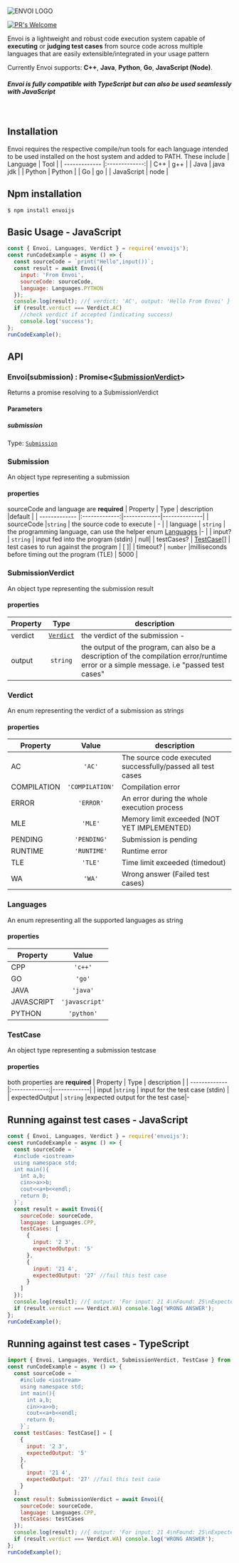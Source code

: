 ![ENVOI LOGO](https://github.com/ragrag/envoijs/blob/master/meta/envoi.png?raw=true)

[![PR's Welcome][pr-welcoming-image]][pr-welcoming-url]

Envoi is a lightweight and robust code execution system capable of **executing** or **judging test cases** from source code across multiple languages that are easily extensible/integrated in your usage pattern

Currently Envoi supports: **C++**, **Java**, **Python**, **Go**, **JavaScript (Node)**.

##### Envoi is fully compatible with TypeScript but can also be used seamlessly with JavaScript

&nbsp;

## Installation

Envoi requires the respective compile/run tools for each language intended to be used installed on the host system and added to PATH. These include
| Language | Tool |
| ------------- |:-------------:|
| C++ | g++ |
| Java | java jdk |
| Python | Python |
| Go | go |
| JavaScript | node |

## Npm installation

```
$ npm install envoijs
```

## Basic Usage - JavaScript

```js
const { Envoi, Languages, Verdict } = require('envoijs');
const runCodeExample = async () => {
  const sourceCode = `print("Hello",input())`;
  const result = await Envoi({
    input: 'From Envoi',
    sourceCode: sourceCode,
    language: Languages.PYTHON
  });
  console.log(result); //{ verdict: 'AC', output: 'Hello From Envoi' }
  if (result.verdict === Verdict.AC)
    //check verdict if accepted (indicating success)
    console.log('success');
};
runCodeExample();
```

## API

### **Envoi(submission) : Promise<[SubmissionVerdict](#SubmissionVerdict)>**

Returns a promise resolving to a SubmissionVerdict

#### Parameters

##### submission

Type: [`Submission`](#Submission)

### **Submission**

An object type representing a submission

#### properties

sourceCode and language are **required**
| Property | Type | description |default |
| ------------- |:-------------:|-------------|--------------|
| sourceCode |`string` | the source code to execute | - |
| language | `string` | the programming language, can use the helper enum [Languages](#Languages) |- |
| input? | `string` | input fed into the program (stdin) | null|
| testCases? | [TestCase[]](#TestCase) | test cases to run against the program | [ ]|
| timeout? | `number` |milliseconds before timing out the program (TLE) | 5000 |

### **SubmissionVerdict**

An object type representing the submission result

#### properties

| Property |         Type          | description                                                                                                                              |
| -------- | :-------------------: | ---------------------------------------------------------------------------------------------------------------------------------------- |
| verdict  | [`Verdict`](#Verdict) | the verdict of the submission -                                                                                                          |
| output   |       `string`        | the output of the program, can also be a description of the compilation error/runtime error or a simple message. i.e "passed test cases" | - |

### **Verdict**

An enum representing the verdict of a submission as strings

#### properties

| Property    |      Value      | description                                                 |
| ----------- | :-------------: | ----------------------------------------------------------- |
| AC          |     `'AC'`      | The source code executed successfully/passed all test cases | - |
| COMPILATION | `'COMPILATION'` | Compilation error                                           | - |
| ERROR       |    `'ERROR'`    | An error during the whole execution process                 |
| MLE         |     `'MLE'`     | Memory limit exceeded (NOT YET IMPLEMENTED)                 |
| PENDING     |   `'PENDING'`   | Submission is pending                                       |
| RUNTIME     |   `'RUNTIME'`   | Runtime error                                               |
| TLE         |     `'TLE'`     | Time limit exceeded (timedout)                              |
| WA          |     `'WA'`      | Wrong answer (Failed test cases)                            |

### **Languages**

An enum representing all the supported languages as string

#### properties

| Property   |     Value      |
| ---------- | :------------: |
| CPP        |    `'c++'`     | - |
| GO         |     `'go'`     |
| JAVA       |    `'java'`    |
| JAVASCRIPT | `'javascript'` |
| PYTHON     |   `'python'`   |

### **TestCase**

An object type representing a submission testcase

#### properties

both properties are **required**
| Property | Type | description |
| ------------- |:-------------:|-------------|
| input |`string` | input for the test case (stdin) |  
| expectedOutput | `string` |expected output for the test case|-

## Running against test cases - JavaScript

```js
const { Envoi, Languages, Verdict } = require('envoijs');
const runCodeExample = async () => {
  const sourceCode = `
  #include <iostream>
  using namespace std;
  int main(){
    int a,b;
    cin>>a>>b;
    cout<<a+b<<endl;
    return 0;
  }`;
  const result = await Envoi({
    sourceCode: sourceCode,
    language: Languages.CPP,
    testCases: [
      {
        input: '2 3',
        expectedOutput: '5'
      },
      {
        input: '21 4',
        expectedOutput: '27' //fail this test case
      }
    ]
  });
  console.log(result); //{ output: 'For input: 21 4\nFound: 25\nExpected:27', verdict: 'WA' }
  if (result.verdict === Verdict.WA) console.log('WRONG ANSWER');
};
runCodeExample();
```

## Running against test cases - TypeScript

```js
import { Envoi, Languages, Verdict, SubmissionVerdict, TestCase } from 'envoijs';
const runCodeExample = async () => {
  const sourceCode = `
    #include <iostream>
    using namespace std;
    int main(){
      int a,b;
      cin>>a>>b;
      cout<<a+b<<endl;
      return 0;
    }`;
  const testCases: TestCase[] = [
    {
      input: '2 3',
      expectedOutput: '5'
    },
    {
      input: '21 4',
      expectedOutput: '27' //fail this test case
    }
  ];
  const result: SubmissionVerdict = await Envoi({
    sourceCode: sourceCode,
    language: Languages.CPP,
    testCases: testCases
  });
  console.log(result); //{ output: 'For input: 21 4\nFound: 25\nExpected:27', verdict: 'WA' }
  if (result.verdict === Verdict.WA) console.log('WRONG ANSWER');
};
runCodeExample();
```

[pr-welcoming-image]: https://img.shields.io/badge/PRs-welcome-brightgreen.svg?style=flat-square
[pr-welcoming-url]: https://github.com/koajs/koa/pull/new
